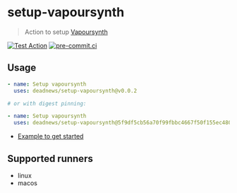 # setup-vapoursynth

> Action to setup [Vapoursynth](https://github.com/vapoursynth/vapoursynth)

[![Test Action](https://github.com/DeadNews/setup-vapoursynth/actions/workflows/test-action.yml/badge.svg)](https://github.com/DeadNews/setup-vapoursynth/actions/workflows/test-action.yml)
[![pre-commit.ci](https://results.pre-commit.ci/badge/github/DeadNews/setup-vapoursynth/main.svg)](https://results.pre-commit.ci/latest/github/DeadNews/setup-vapoursynth/main)

## Usage

```yaml
- name: Setup vapoursynth
  uses: deadnews/setup-vapoursynth@v0.0.2

# or with digest pinning:

- name: Setup vapoursynth
  uses: deadnews/setup-vapoursynth@5f9df5cb56a70f99fbbc4667f50f155ec480ce41 # v0.0.2
```

- [Example to get started](https://github.com/DeadNews/setup-vapoursynth/blob/main/.github/workflows/test-action.yml)

## Supported runners

- linux
- macos
